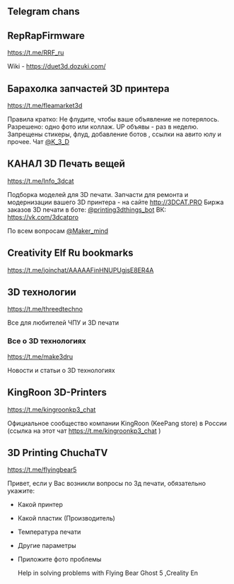 ## Telegram chans

## RepRapFirmware

https://t.me/RRF_ru

Wiki - https://duet3d.dozuki.com/

## Барахолка запчастей 3D принтера

https://t.me/fleamarket3d

Правила кратко:
Не флудите, чтобы ваше объявление не потерялось.
Разрешено: одно фото или коллаж. UP объявы - раз в неделю.
Запрещены стикеры, флуд, добавление ботов , ссылки на авито юлу и прочее.
Чат <a href="https://t.me/K_3_D">@K_3_D</a>

## КАНАЛ 3D Печать вещей

https://t.me/Info_3dcat

Подборка моделей для 3D печати.
Запчасти для ремонта и модернизации вашего 3D принтера -  на сайте  http://3DCAT.PRO
Биржа заказов 3D печати в боте:
<a href="https://t.me/printing3dthings_bot">@printing3dthings_bot</a>
ВК: https://vk.com/3dcatpro

По всем вопросам <a href="https://t.me/Maker_mind">@Maker_mind</a>

## Creativity Elf Ru bookmarks

https://t.me/joinchat/AAAAAFinHNUPUgjsE8ER4A

## 3D технологии

https://t.me/threedtechno

Все для любителей ЧПУ и 3D печати

### Все о 3D технологиях
https://t.me/make3dru

Новости и статьи о 3D технологиях

## KingRoon 3D-Printers

https://t.me/kingroonkp3_chat

Официальное сообщество компании KingRoon (KeePang store) в России 
(ссылка на этот чат https://t.me/kingroonkp3_chat )


## 3D Printing ChuchaTV

https://t.me/flyingbear5

Привет, если у Вас  возникли вопросы по  3д печати, обязательно укажите:  
- Какой принтер
- Какой пластик (Производитель)
- Температура  печати
- Другие параметры
- Приложите фото проблемы

  Help in solving problems with Flying Bear Ghost 5 ,Creality En
